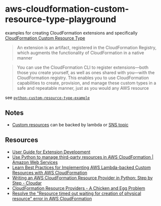 # aws-cloudformation-custom-resource-type-playground

examples for creating CloudFormation extensions and specifically [CloudFormation Custom Resource Type](https://docs.aws.amazon.com/cloudformation-cli/latest/userguide/what-is-cloudformation-cli.html)

> An extension is an artifact, registered in the CloudFormation Registry, which augments the functionality of CloudFormation in a native manner

> You can use the CloudFormation CLI to register extensions—both those you create yourself, as well as ones shared with you—with the CloudFormation registry. This enables you to use CloudFormation capabilities to create, provision, and manage these custom types in a safe and repeatable manner, just as you would any AWS resource

see [`python-custom-resource-type-example`](python-custom-resource-type-example)

## Notes

* [Custom resources](https://docs.aws.amazon.com/AWSCloudFormation/latest/UserGuide/template-custom-resources.html) can be backed by lambda or [SNS topic](https://docs.aws.amazon.com/AWSCloudFormation/latest/UserGuide/template-custom-resources-sns.html#walkthrough-custom-resources-sns-adding-nonaws-resource)

## Resources

* [User Guide for Extension Development](https://docs.aws.amazon.com/cloudformation-cli/latest/userguide/what-is-cloudformation-cli.html)
* [Use Python to manage third-party resources in AWS CloudFormation | Amazon Web Services](https://aws.amazon.com/blogs/infrastructure-and-automation/using-python-to-create-aws-cloudformation-resource-providers/)
* [Learn Best Practices for Implementing AWS Lambda-backed Custom Resources with AWS CloudFormation](https://aws.amazon.com/premiumsupport/knowledge-center/best-practices-custom-cf-lambda/)
* [Writing an AWS CloudFormation Resource Provider in Python: Step by Step - Cloudar](https://www.cloudar.be/awsblog/writing-an-aws-cloudformation-resource-provider-in-python-step-by-step/)
* [CloudFormation Resource Providers - A Chicken and Egg Problem](https://garbe.io/blog/2020/02/24/cloudformation-resource-provider/)
* [Resolve the &quot;Resource timed out waiting for creation of physical resource&quot; error in AWS CloudFormation](https://aws.amazon.com/premiumsupport/knowledge-center/cloudformation-physical-resource-error/)